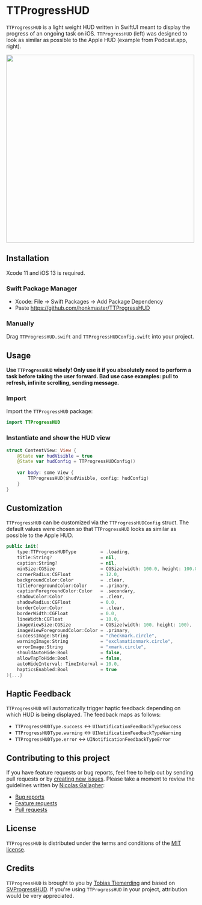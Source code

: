 # TTProgressHUD

`TTProgressHUD` is a light weight HUD written in SwiftUI meant to display the progress of an ongoing task on iOS. `TTProgressHUD` (left) was designed to look as similar as possible to the Apple HUD (example from Podcast.app, right).

<img src="https://raw.githubusercontent.com/honkmaster/TTProgressHUD/master/Sample.jpg" width="500">

## Installation

Xcode 11 and iOS 13 is required.

### Swift Package Manager

* Xcode: File -> Swift Packages -> Add Package Dependency
* Paste https://github.com/honkmaster/TTProgressHUD

### Manually

Drag `TTProgressHUD.swift` and `TTProgressHUDConfig.swift` into your project.

## Usage

**Use `TTProgressHUD` wisely! Only use it if you absolutely need to perform a task before taking the user forward. Bad use case examples: pull to refresh, infinite scrolling, sending message.**

### Import

Import the `TTProgressHUD`  package: 

```swift
import TTProgressHUD
```

### Instantiate and show the HUD view

```swift
struct ContentView: View {
    @State var hudVisible = true
    @State var hudConfig = TTProgressHUDConfig()
    
    var body: some View {
        TTProgressHUD($hudVisible, config: hudConfig)
    }
}
```

## Customization

`TTProgressHUD` can be customized via the `TTProgressHUDConfig` struct.
The default values were chosen so that `TTProgressHUD` looks as similar as possible to the Apple HUD.

```swift
public init(
    type:TTProgressHUDType         = .loading,
    title:String?                  = nil,
    caption:String?                = nil,
    minSize:CGSize                 = CGSize(width: 100.0, height: 100.0),
    cornerRadius:CGFloat           = 12.0,
    backgroundColor:Color          = .clear,
    titleForegroundColor:Color     = .primary,
    captionForegroundColor:Color   = .secondary,
    shadowColor:Color              = .clear,
    shadowRadius:CGFloat           = 0.0,
    borderColor:Color              = .clear,
    borderWidth:CGFloat            = 0.0,
    lineWidth:CGFloat              = 10.0,
    imageViewSize:CGSize           = CGSize(width: 100, height: 100),
    imageViewForegroundColor:Color = .primary,        
    successImage:String            = "checkmark.circle",
    warningImage:String            = "exclamationmark.circle",
    errorImage:String              = "xmark.circle",
    shouldAutoHide:Bool            = false,
    allowTapToHide:Bool            = false,
    autoHideInterval: TimeInterval = 10.0,
    hapticsEnabled:Bool            = true
){...}
```

## Haptic Feedback

`TTProgressHUD` will automatically trigger haptic feedback depending on which HUD is being displayed. The feedback maps as follows:

* `TTProgressHUDType.success` <-> `UINotificationFeedbackTypeSuccess`
* `TTProgressHUDType.warning` <-> `UINotificationFeedbackTypeWarning`
* `TTProgressHUDType.error` <-> `UINotificationFeedbackTypeError`

## Contributing to this project

If you have feature requests or bug reports, feel free to help out by sending pull requests or by [creating new issues](https://github.com/honkmaster/TTProgressHUD/issues/new). Please take a moment to
review the guidelines written by [Nicolas Gallagher](https://github.com/necolas):

* [Bug reports](https://github.com/necolas/issue-guidelines/blob/master/CONTRIBUTING.md#bugs)
* [Feature requests](https://github.com/necolas/issue-guidelines/blob/master/CONTRIBUTING.md#features)
* [Pull requests](https://github.com/necolas/issue-guidelines/blob/master/CONTRIBUTING.md#pull-requests)

## License

`TTProgressHUD` is distributed under the terms and conditions of the [MIT license](hhttps://github.com/honkmaster/TTGaugeView/blob/master/LICENSE).

## Credits

`TTProgressHUD` is brought to you by [Tobias Tiemerding](http://tiemerding.com) and based on [SVProgressHUD](https://github.com/SVProgressHUD/SVProgressHUD). If you're using `TTProgressHUD` in your project, attribution would be very appreciated.
